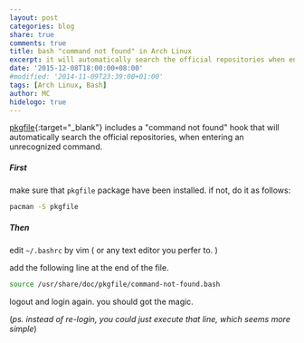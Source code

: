 ```yaml
---
layout: post
categories: blog
share: true
comments: true
title: bash "command not found" in Arch Linux
excerpt: it will automatically search the official repositories when entering an unrecognized command.
date: '2015-12-08T18:00:00+08:00'
#modified: '2014-11-09T23:39:00+01:00'
tags: [Arch Linux, Bash]
author: MC
hidelogo: true
---
```


[pkgfile](https://wiki.archlinux.org/index.php/Pkgfile){:target="_blank"} includes a "command not found" hook that will automatically search the official repositories, when entering an unrecognized command.

##### First

make sure that `pkgfile` package have been installed. if not, do it as follows:

```bash
pacman -S pkgfile
```

##### Then

edit `~/.bashrc` by vim ( or any text editor you perfer to. )

add the following line at the end of the file.

```bash
source /usr/share/doc/pkgfile/command-not-found.bash
```
logout and login again. you should got the magic.

(*ps. instead of re-login, you could just execute that line, which seems more simple*)
